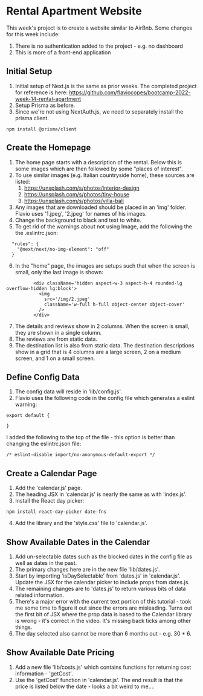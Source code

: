 # Rental Apartment Website

This week's project is to create a website similar to AirBnb. Some changes for this week include:

1. There is no authentication added to the project - e.g. no dashboard
2. This is more of a front-end application

## Initial Setup

1. Initial setup of Next.js is the same as prior weeks. The completed project for reference is here: https://github.com/flaviocopes/bootcamp-2022-week-14-rental-apartment
2. Setup Prisma as before.
3. Since we're not using NextAuth.js, we need to separately install the prisma client.

```
npm install @prisma/client
```

## Create the Homepage

1.  The home page starts with a description of the rental. Below this is some images which are then followed by some "places of interest".
2.  To use similar images (e.g. Italian countryside home), these sources are listed:
    1.  https://unsplash.com/s/photos/interior-design
    2.  https://unsplash.com/s/photos/tiny-house
    3.  https://unsplash.com/s/photos/villa-bali
3.  Any images that are downloaded should be placed in an 'img' folder. Flavio uses '1.jpeg', '2.jpeg' for names of his images.
4.  Change the background to black and text to white.
5.  To get rid of the warnings about not using Image, add the following the the .eslintrc.json:

```
  "rules": {
    "@next/next/no-img-element": "off"
  }
```

6. In the "home" page, the images are setups such that when the screen is small, only the last image is shown:

```
          <div className='hidden aspect-w-3 aspect-h-4 rounded-lg overflow-hidden lg:block'>
            <img
              src='/img/2.jpeg'
              className='w-full h-full object-center object-cover'
            />
          </div>

```

7. The details and reviews show in 2 columns. When the screen is small, they are shown in a single column.
8. The reviews are from static data.
9. The destination list is also from static data. The destination descriptions show in a grid that is 4 columns are a large screen, 2 on a medium screen, and 1 on a small screen.

## Define Config Data

1. The config data will reside in 'lib/config.js'.
2. Flavio uses the following code in the config file which generates a eslint warning:

```
export default {

}
```

I added the following to the top of the file - this option is better than changing the eslintrc.json file:

```
/* eslint-disable import/no-anonymous-default-export */
```

## Create a Calendar Page

1. Add the 'calendar.js' page.
2. The heading JSX in 'calendar.js' is nearly the same as with 'index.js'.
3. Install the React day picker:

```
npm install react-day-picker date-fns
```

4. Add the library and the 'style.css' file to 'calendar.js'.

## Show Available Dates in the Calendar

1. Add un-selectable dates such as the blocked dates in the config file as well as dates in the past.
2. The primary changes here are in the new file 'lib/dates.js'.
3. Start by importing 'isDaySelectable' from 'dates.js' in 'calendar.js'. Update the JSX for the calendar picker to include props from dates.js.
4. The remaining changes are to 'dates.js' to return various bits of data related information.
5. There's a major error with the current text portion of this tutorial - took me some time to figure it out since the errors are misleading. Turns out the first bit of JSX where the prop data is based to the Calendar library is wrong - it's correct in the video. It's missing back ticks among other things.
6. The day selected also cannot be more than 6 months out - e.g. 30 \* 6.

## Show Available Date Pricing

1. Add a new file 'lib/costs.js' which contains functions for returning cost information - 'getCost'.
2. Use the 'getCost' function in 'calendar.js'. The end result is that the price is listed below the date - looks a bit weird to me....
